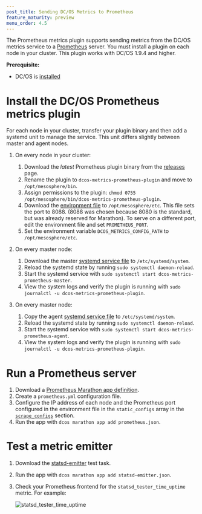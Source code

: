 ```yaml
---
post_title: Sending DC/OS Metrics to Prometheus
feature_maturity: preview
menu_order: 4.5
---
```


The Prometheus metrics plugin supports sending metrics from the DC/OS metrics service to a [Prometheus](https://prometheus.io/) server. You must install a plugin on each node in your cluster. This plugin works with DC/OS 1.9.4 and higher.

**Prerequisite:**

- DC/OS is [installed](/docs/1.9/installing/)

# Install the DC/OS Prometheus metrics plugin

For each node in your cluster, transfer your plugin binary and then add a systemd unit to manage the service. This unit differs slightly between master and agent nodes.

1. On every node in your cluster:

   1. Download the _latest_ Prometheus plugin binary from the [releases](https://github.com/dcos/dcos-metrics/releases) page.
   1. Rename the plugin to `dcos-metrics-prometheus-plugin` and move to `/opt/mesosphere/bin`.
   1. Assign permissions to the plugin: `chmod 0755 /opt/mesosphere/bin/dcos-metrics-prometheus-plugin`.
   1. Download the [environment file](https://raw.githubusercontent.com/dcos/dcos-metrics/master/plugins/prometheus/systemd/dcos-metrics-prometheus.env) to `/opt/mesosphere/etc`. This file sets the port to 8088. (8088 was chosen because 8080 is the standard, but was already reserved for Marathon). To serve on a different port, edit the environment file and set `PROMETHEUS_PORT`.
   1. Set the environment variable `DCOS_METRICS_CONFIG_PATH` to `/opt/mesosphere/etc`.

1.  On every master node:
    1. Download the master [systemd service file](https://raw.githubusercontent.com/dcos/dcos-metrics/master/plugins/prometheus/systemd/dcos-metrics-prometheus-master.service) to `/etc/systemd/system`.
    2. Reload the systemd state by running `sudo systemctl daemon-reload`.
    3. Start the systemd service with `sudo systemctl start dcos-metrics-prometheus-master`.
    4. View the system logs and verify the plugin is running with `sudo journalctl -u dcos-metrics-prometheus-plugin`.

1.  On every master node:
    1. Copy the agent [systemd service file](https://raw.githubusercontent.com/dcos/dcos-metrics/master/plugins/prometheus/systemd/dcos-metrics-prometheus-agent.service) to `/etc/systemd/system`.
    2. Reload the systemd state by running `sudo systemctl daemon-reload`.
    3. Start the systemd service with `sudo systemctl start dcos-metrics-prometheus-agent`.
    4. View the system logs and verify the plugin is running with `sudo journalctl -u dcos-metrics-prometheus-plugin`.

# Run a Prometheus server

1. Download a [Prometheus Marathon app definition](https://raw.githubusercontent.com/dcos/dcos-metrics/master/plugins/prometheus/marathon/prometheus.json).
2. Create a `prometheus.yml` configuration file. 
3. Configure the IP address of each node and the Prometheus port configured in the environment file in the `static_configs` array in the [`scrape_configs`](https://prometheus.io/docs/prometheus/latest/configuration/configuration/#<scrape_config>) section.
2. Run the app with `dcos marathon app add prometheus.json`.

# Test a metric emitter

1. Download the [ statsd-emitter](https://raw.githubusercontent.com/dcos/dcos-metrics/master/plugins/prometheus/marathon/statsd-emitter.json) test task.
1. Run the app with `dcos marathon app add statsd-emitter.json`.
1. Check your Prometheus frontend for the `statsd_tester_time_uptime` metric. For example:

   ![statsd_tester_time_uptime](/docs/1.9/img/statsd_tester_time_uptime.png)
